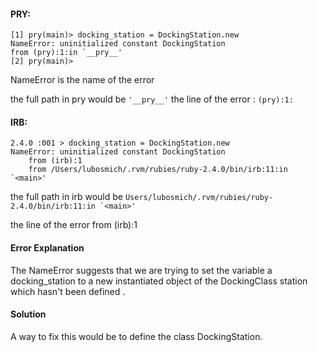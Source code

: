 #### PRY:
```
[1] pry(main)> docking_station = DockingStation.new
NameError: uninitialized constant DockingStation
from (pry):1:in `__pry__'
[2] pry(main)>
```

NameError is the name of the error

the full path in pry would be ``` '__pry__' ```
the line of the error : ```(pry):1:```


#### IRB:

```
2.4.0 :001 > docking_station = DockingStation.new
NameError: uninitialized constant DockingStation
	from (irb):1
	from /Users/lubosmich/.rvm/rubies/ruby-2.4.0/bin/irb:11:in `<main>'
```


the full path in irb would be ```Users/lubosmich/.rvm/rubies/ruby-2.4.0/bin/irb:11:in `<main>' ```

the line of the error
  from (irb):1

#### Error Explanation
The NameError suggests that we are trying to set the variable a docking_station to a new instantiated object of the DockingClass station which hasn't been defined .


#### Solution
A way to fix this would be to define the class DockingStation.
